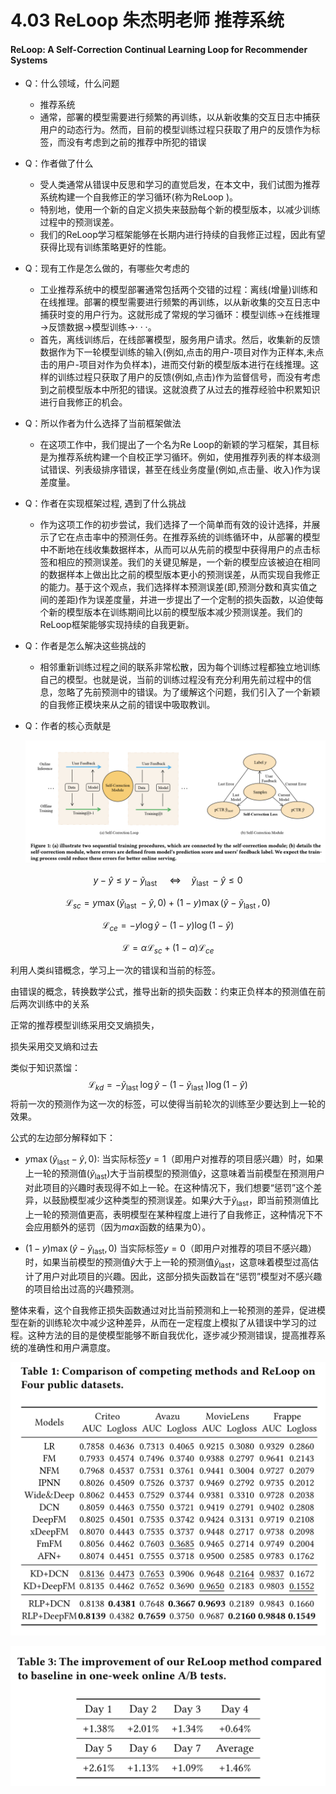 # 4.03  ReLoop 朱杰明老师 推荐系统

#### ReLoop: A Self-Correction Continual Learning Loop for Recommender Systems

* Q：什么领域，什么问题
  * 推荐系统
  * 通常，部署的模型需要进行频繁的再训练，以从新收集的交互日志中捕获用户的动态行为。然而，目前的模型训练过程只获取了用户的反馈作为标签，而没有考虑到之前的推荐中所犯的错误
  
* Q：作者做了什么
  * 受人类通常从错误中反思和学习的直觉启发，在本文中，我们试图为推荐系统构建一个自我修正的学习循环(称为ReLoop )。
  * 特别地，使用一个新的自定义损失来鼓励每个新的模型版本，以减少训练过程中的预测误差。
  * 我们的ReLoop学习框架能够在长期内进行持续的自我修正过程，因此有望获得比现有训练策略更好的性能。
  
* Q：现有工作是怎么做的，有哪些欠考虑的
  * 工业推荐系统中的模型部署通常包括两个交错的过程：离线(增量)训练和在线推理。部署的模型需要进行频繁的再训练，以从新收集的交互日志中捕获时变的用户行为。这就形成了常规的学习循环：模型训练→在线推理→反馈数据→模型训练→· · ·。
  * 首先，离线训练后，在线部署模型，服务用户请求。然后，收集新的反馈数据作为下一轮模型训练的输入(例如,点击的用户-项目对作为正样本,未点击的用户-项目对作为负样本)，进而交付新的模型版本进行在线推理。这样的训练过程只获取了用户的反馈(例如,点击)作为监督信号，而没有考虑到之前模型版本中所犯的错误。这就浪费了从过去的推荐经验中积累知识进行自我修正的机会。
  
* Q：所以作者为什么选择了当前框架做法
  * 在这项工作中，我们提出了一个名为Re Loop的新颖的学习框架，其目标是为推荐系统构建一个自校正学习循环。例如，使用推荐列表的样本级测试错误、列表级排序错误，甚至在线业务度量(例如,点击量、收入)作为误差度量。
  
* Q：作者在实现框架过程, 遇到了什么挑战
  * 作为这项工作的初步尝试，我们选择了一个简单而有效的设计选择，并展示了它在点击率中的预测任务。在推荐系统的训练循环中，从部署的模型中不断地在线收集数据样本，从而可以从先前的模型中获得用户的点击标签和相应的预测误差。我们的关键见解是，一个新的模型应该被迫在相同的数据样本上做出比之前的模型版本更小的预测误差，从而实现自我修正的能力。基于这个观点，我们选择样本预测误差(即,预测分数和真实值之间的差距)作为误差度量，并进一步提出了一个定制的损失函数，以迫使每个新的模型版本在训练期间比以前的模型版本减少预测误差。我们的ReLoop框架能够实现持续的自我更新。
  
* Q：作者是怎么解决这些挑战的
  * 相邻重新训练过程之间的联系非常松散，因为每个训练过程都独立地训练自己的模型。也就是说，当前的训练过程没有充分利用先前过程中的信息，忽略了先前预测中的错误。为了缓解这个问题，我们引入了一个新颖的自我修正模块来从之前的错误中吸取教训。
  
* Q：作者的核心贡献是

  ![image-20240403232719368](./assets/image-20240403232719368.png)

$$
y-\hat{y} \leq y-\widetilde{y}_{\text {last }} \quad \Leftrightarrow \quad \tilde{y}_{\text {last }}-\hat{y} \leq 0
$$

$$
\mathcal{L}_{s c}=y \max \left(\tilde{y}_{\text {last }}-\hat{y}, 0\right)+(1-y) \max \left(\hat{y}-\tilde{y}_{\text {last }}, 0\right)
$$

$$
\mathcal{L}_{c e}=-y \log \hat{y}-(1-y) \log (1-\hat{y})
$$

$$
\mathcal{L}=\alpha \mathcal{L}_{s c}+(1-\alpha) \mathcal{L}_{c e}
$$

利用人类纠错概念，学习上一次的错误和当前的标签。

由错误的概念，转换数学公式，推导出新的损失函数：约束正负样本的预测值在前后两次训练中的关系

正常的推荐模型训练采用交叉熵损失，

损失采用交叉熵和过去

类似于知识蒸馏：
$$
\mathcal{L}_{k d}=-\widetilde{y}_{\text {last }} \log \hat{y}-\left(1-\widetilde{y}_{\text {last }}\right) \log (1-\hat{y})
$$
将前一次的预测作为这一次的标签，可以使得当前轮次的训练至少要达到上一轮的效果。



公式的左边部分解释如下：

- $y \max (\tilde{y}_{\text{last}}-\hat{y}, 0)$: 当实际标签$y=1$（即用户对推荐的项目感兴趣）时，如果上一轮的预测值$(\tilde{y}_{\text{last}})$大于当前模型的预测值$\hat{y}$，这意味着当前模型在预测用户对此项目的兴趣时表现得不如上一轮。在这种情况下，我们想要“惩罚”这个差异，以鼓励模型减少这种类型的预测误差。如果$\hat{y}$大于$\tilde{y}_{\text{last}}$，即当前预测值比上一轮的预测值更高，表明模型在某种程度上进行了自我修正，这种情况下不会应用额外的惩罚（因为$max$函数的结果为0）。

- $(1-y) \max (\hat{y}-\tilde{y}_{\text{last}}, 0)$ 当实际标签$y=0$（即用户对推荐的项目不感兴趣）时，如果当前模型的预测值$\hat{y}$大于上一轮的预测值$\tilde{y}_{\text{last}}$，这意味着模型过高估计了用户对此项目的兴趣。因此，这部分损失函数旨在“惩罚”模型对不感兴趣的项目给出过高的兴趣预测。

整体来看，这个自我修正损失函数通过对比当前预测和上一轮预测的差异，促进模型在新的训练轮次中减少这种差异，从而在一定程度上模拟了从错误中学习的过程。这种方法的目的是使模型能够不断自我优化，逐步减少预测错误，提高推荐系统的准确性和用户满意度。

![image-20240403142346563](./assets/image-20240403142346563.png)

![image-20240403150446040](./assets/image-20240403150446040.png)

